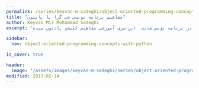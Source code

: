 ```yaml
---
permalink: /series/keyvan-m-sadeghi/object-oriented-programming-concepts-with-python/intro
title: "مفاهیم برنامه نویسی شی گرا با پایتون"
author: Keyvan Mir Mohammad Sadeghi
excerpt: "آشنایی با مفهوم شی گرایی یکی از قدم های مهم در برنامه نویس شدنه. این سری آموزشی مفاهیم کلیشو یادتون میده."

sidebar:
  nav: object-oriented-programming-concepts-with-python

is_cover: true

header:
  image: "/assets/images/keyvan-m-sadeghi/series/object-oriented-programming-concepts-with-python/CPT-OOP-objects_and_classes_-_attmeth.svg"
modified: 2017-02-14
---
```


